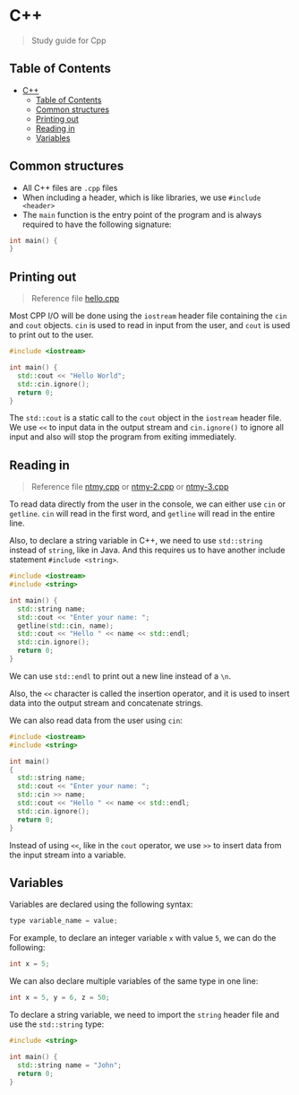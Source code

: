 # C++

> Study guide for Cpp

## Table of Contents

<!-- @import "[TOC]" {cmd="toc" depthFrom=1 depthTo=6 orderedList=false} -->

<!-- code_chunk_output -->

- [C++](#c)
  - [Table of Contents](#table-of-contents)
  - [Common structures](#common-structures)
  - [Printing out](#printing-out)
  - [Reading in](#reading-in)
  - [Variables](#variables)

<!-- /code_chunk_output -->

## Common structures

- All C++ files are `.cpp` files
- When including a header, which is like libraries, we use `#include <header>`
- The `main` function is the entry point of the program and is always required to have the following signature:

```cpp
int main() {
}
```

## Printing out

> Reference file [hello.cpp](./hello-world/hello.cpp)

Most CPP I/O will be done using the `iostream` header file containing the `cin` and `cout` objects. `cin` is used to read in input from the user, and `cout` is used to print out to the user.

```cpp
#include <iostream>

int main() {
  std::cout << "Hello World";
  std::cin.ignore();
  return 0;
}
```

The `std::cout` is a static call to the `cout` object in the `iostream` header file. We use `<<` to input data in the output stream and `cin.ignore()` to ignore all input and also will stop the program from exiting immediately.

## Reading in

> Reference file [ntmy.cpp](./nice-to-meet-you/ntmy.cpp) or [ntmy-2.cpp](./nice-to-meet-you/ntmy-2.cpp) or [ntmy-3.cpp](./nice-to-meet-you/ntmy-3.cpp)

To read data directly from the user in the console, we can either use `cin` or `getline`. `cin` will read in the first word, and `getline` will read in the entire line.

Also, to declare a string variable in C++, we need to use `std::string` instead of `string`, like in Java. And this requires us to have another include statement `#include <string>`.

```cpp
#include <iostream>
#include <string>

int main() {
  std::string name;
  std::cout << "Enter your name: ";
  getline(std::cin, name);
  std::cout << "Hello " << name << std::endl;
  std::cin.ignore();
  return 0;
}
```

We can use `std::endl` to print out a new line instead of a `\n`.

Also, the `<<` character is called the insertion operator, and it is used to insert data into the output stream and concatenate strings.

We can also read data from the user using `cin`:

```cpp
#include <iostream>
#include <string>

int main()
{
  std::string name;
  std::cout << "Enter your name: ";
  std::cin >> name;
  std::cout << "Hello " << name << std::endl;
  std::cin.ignore();
  return 0;
}
```

Instead of using `<<`, like in the `cout` operator, we use `>>` to insert data from the input stream into a variable.

## Variables

Variables are declared using the following syntax:

```cpp
type variable_name = value;
```

For example, to declare an integer variable `x` with value `5`, we can do the following:

```cpp
int x = 5;
```

We can also declare multiple variables of the same type in one line:

```cpp
int x = 5, y = 6, z = 50;
```

To declare a string variable, we need to import the `string` header file and use the `std::string` type:

```cpp
#include <string>

int main() {
  std::string name = "John";
  return 0;
}
```
